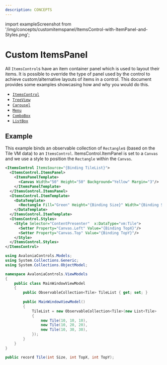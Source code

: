 ```yaml
---
description: CONCEPTS
---
```


import exampleScreenshot from '/img/concepts/customitemspanel/ItemsControl-with-ItemPanel-and-Styles.png';

# Custom ItemsPanel

All `ItemsControl`s have an item container panel which is used to layout their items. It is possible to override the type of panel used by the control to achieve custom/alternative layouts of items in a control. This document provides some examples showcasing how and why you would do this.
 
- [`ItemsControl`](./../reference/controls/itemscontrol.md)
- [`TreeView`](./../reference/controls/detailed-reference/treeview-1.md)
- [`Carousel`](./../reference/controls/carousel.md)
- [`Menu`](./../reference/controls/menu.md)
- [`ComboBox`](./../reference/controls/combobox.md)
- [`ListBox`](./../reference/controls/listbox.md) 

## Example
This example binds an observable collection of `Rectangle`s (based on the Tile VM data) to an `ItemsControl`. ItemsControl.ItemPanel is set to a `Canvas` and we use a style to position the `Rectangle` within the `Canvas`.

```xml
<ItemsControl ItemsSource="{Binding TileList}">
  <ItemsControl.ItemsPanel>
    <ItemsPanelTemplate>
      <Canvas Width="50" Height="50" Background="Yellow" Margin="3"/>
    </ItemsPanelTemplate>
  </ItemsControl.ItemsPanel>
  <ItemsControl.ItemTemplate>
    <DataTemplate>
      <Rectangle Fill="Green" Height="{Binding Size}" Width="{Binding Size}"/>
    </DataTemplate>
  </ItemsControl.ItemTemplate>
  <ItemsControl.Styles>
    <Style Selector="ContentPresenter"  x:DataType="vm:Tile">
      <Setter Property="Canvas.Left" Value="{Binding TopX}"/>
      <Setter Property="Canvas.Top" Value="{Binding TopY}"/>
    </Style>
  </ItemsControl.Styles>
</ItemsControl>
```

```csharp title='C# View Model'
using AvaloniaControls.Models;
using System.Collections.Generic;
using System.Collections.ObjectModel;

namespace AvaloniaControls.ViewModels
{
    public class MainWindowViewModel
    {
        public ObservableCollection<Tile> TileList { get; set; }
        
        public MainWindowViewModel()
        {
            TileList = new ObservableCollection<Tile>(new List<Tile>
            {
                new Tile(10, 10, 10),
                new Tile(10, 20, 20),
                new Tile(10, 30, 30),
            });    
        }
    }
}
```

```csharp title='C# Item Class'
public record Tile(int Size, int TopX, int TopY);
```

<img src={exampleScreenshot} alt="" />
